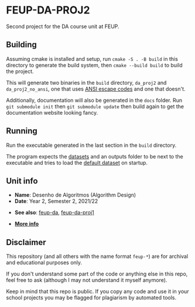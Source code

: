 # FEUP-DA-PROJ2

Second project for the DA course unit at FEUP.

<!-- TODO -->

## Building

Assuming cmake is installed and setup, run `cmake -S . -B build` in this directory to generate the build system, then `cmake --build build` to build the project.

This will generate two binaries in the `build` directory, `da_proj2` and `da_proj2_no_ansi`, one that uses [ANSI escape codes](https://en.wikipedia.org/wiki/ANSI_escape_code) and one that doesn't.

Additionally, documentation will also be generated in the `docs` folder. Run `git submodule init` then `git submodule update` then build again to get the documentation website looking fancy.

## Running

Run the executable generated in the last section in the `build` directory.

The program expects the [datasets](../input/datasets) and an outputs folder to be next to the executable and tries to load the [default dataset](../input/datasets/in01_b.txt) on startup.

## Unit info

- **Name**: Desenho de Algoritmos (Algorithm Design)
- **Date**: Year 2, Semester 2, 2021/22
* **See also**: [feup-da](https://github.com/ttoino/feup-da), [feup-da-proj1](https://github.com/ttoino/feup-da-proj1)
- [**More info**](https://sigarra.up.pt/feup/ucurr_geral.ficha_uc_view?pv_ocorrencia_id=484424)

## Disclaimer

This repository (and all others with the name format `feup-*`) are for archival and educational purposes only.

If you don't understand some part of the code or anything else in this repo, feel free to ask (although I may not understand it myself anymore).

Keep in mind that this repo is public. If you copy any code and use it in your school projects you may be flagged for plagiarism by automated tools.
